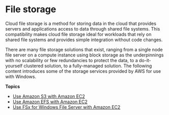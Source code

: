 # File storage<a name="file-storage"></a>

Cloud file storage is a method for storing data in the cloud that provides servers and applications access to data through shared file systems\. This compatibility makes cloud file storage ideal for workloads that rely on shared file systems and provides simple integration without code changes\.

There are many file storage solutions that exist, ranging from a single node file server on a compute instance using block storage as the underpinnings with no scalability or few redundancies to protect the data, to a do\-it\-yourself clustered solution, to a fully\-managed solution\. The following content introduces some of the storage services provided by AWS for use with Windows\.

**Topics**
+ [Use Amazon S3 with Amazon EC2](AmazonS3.md)
+ [Use Amazon EFS with Amazon EC2](AmazonEFS.md)
+ [Use FSx for Windows File Server with Amazon EC2](storage_fsx.md)